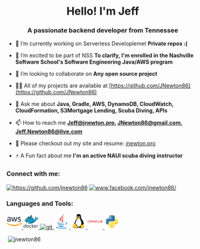<h1 align="center">Hello! I'm Jeff</h1>
<h3 align="center">A passionate backend developer from Tennessee</h3>

- 🔭 I’m currently working on Serverless Developlemet **Private repos :(**

- 🌱 I’m excited to be part of NSS **To clarify, I'm enrolled in the Nashville Software School's Software Engineering Java/AWS program**

- 👯 I’m looking to collaborate on **Any open source project**

- 👨‍💻 All of my projects are available at [https://github.com/JNewton86](https://github.com/JNewton86)

- 💬 Ask me about **Java, Gradle, AWS, DynamoDB, CloudWatch, CloudFormation, S3Mortgage Lending, Scuba Diving, APIs**

- 📫 How to reach me **Jeff@jnewton.pro, JNewton86@gmail.com, Jeff.Newton86@live.com**

- 📄 Please checkout out my site and resume: [jnewton.pro](jnewton.pro)

- ⚡ A Fun fact about me **I'm an active NAUI scuba diving instructor**

<h3 align="left">Connect with me:</h3>
<p align="left">
<a href="https://linkedin.com/in/https://github.com/jnewton86" target="blank"><img align="center" src="https://raw.githubusercontent.com/rahuldkjain/github-profile-readme-generator/master/src/images/icons/Social/linked-in-alt.svg" alt="https://github.com/jnewton86" height="30" width="40" /></a>
<a href="https://fb.com/www.facebook.com/jnewton86/" target="blank"><img align="center" src="https://raw.githubusercontent.com/rahuldkjain/github-profile-readme-generator/master/src/images/icons/Social/facebook.svg" alt="www.facebook.com/jnewton86/" height="30" width="40" /></a>
</p>

<h3 align="left">Languages and Tools:</h3>
<p align="left"> <a href="https://aws.amazon.com" target="_blank" rel="noreferrer"> <img src="https://raw.githubusercontent.com/devicons/devicon/master/icons/amazonwebservices/amazonwebservices-original-wordmark.svg" alt="aws" width="40" height="40"/> </a> <a href="https://www.docker.com/" target="_blank" rel="noreferrer"> <img src="https://raw.githubusercontent.com/devicons/devicon/master/icons/docker/docker-original-wordmark.svg" alt="docker" width="40" height="40"/> </a> <a href="https://git-scm.com/" target="_blank" rel="noreferrer"> <img src="https://www.vectorlogo.zone/logos/git-scm/git-scm-icon.svg" alt="git" width="40" height="40"/> </a> <a href="https://www.java.com" target="_blank" rel="noreferrer"> <img src="https://raw.githubusercontent.com/devicons/devicon/master/icons/java/java-original.svg" alt="java" width="40" height="40"/> </a> <a href="https://www.linux.org/" target="_blank" rel="noreferrer"> <img src="https://raw.githubusercontent.com/devicons/devicon/master/icons/linux/linux-original.svg" alt="linux" width="40" height="40"/> </a> <a href="https://www.oracle.com/" target="_blank" rel="noreferrer"> <img src="https://raw.githubusercontent.com/devicons/devicon/master/icons/oracle/oracle-original.svg" alt="oracle" width="40" height="40"/> </a> <a href="https://www.python.org" target="_blank" rel="noreferrer"> <img src="https://raw.githubusercontent.com/devicons/devicon/master/icons/python/python-original.svg" alt="python" width="40" height="40"/> </a> </p>

<p>&nbsp;<img align="center" src="https://github-readme-stats.vercel.app/api?username=jnewton86&show_icons=true&locale=en" alt="jnewton86" /></p>
